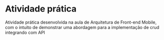 # Atividade prática

Atividade prática desenvolvida na aula de Arquitetura de Front-end Mobile, com o intuito de demonstrar uma abordagem para a implementação de crud integrando com API